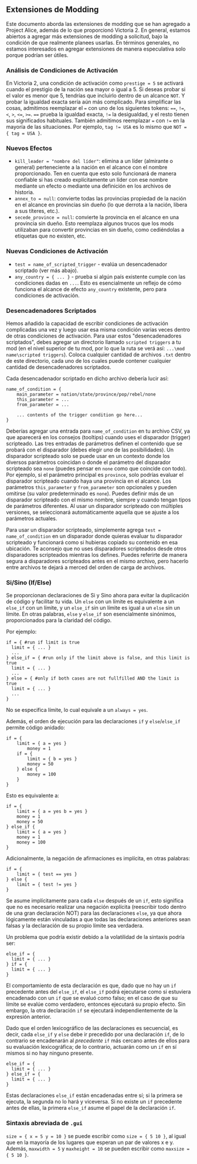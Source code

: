 ## Extensiones de Modding

Este documento aborda las extensiones de modding que se han agregado a Project Alice, además de lo que proporcionó Victoria 2. En general, estamos abiertos a agregar más extensiones de modding a solicitud, bajo la condición de que realmente planees usarlas. En términos generales, no estamos interesados en agregar extensiones de manera especulativa solo porque podrían ser útiles.

### Análisis de Condiciones de Activación

En Victoria 2, una condición de activación como `prestige = 5` se activará cuando el prestigio de la nación sea mayor o igual a 5. Si deseas probar si el valor es menor que 5, tendrías que incluirlo dentro de un alcance `NOT`. Y probar la igualdad exacta sería aún más complicado. Para simplificar las cosas, admitimos reemplazar el `=` con uno de los siguientes tokens: `==`, `!=`, `<`, `>`, `<=`, `>=`. `==` prueba la igualdad exacta, `!=` la desigualdad, y el resto tienen sus significados habituales. También admitimos reemplazar `=` con `!=` en la mayoría de las situaciones. Por ejemplo, `tag != USA` es lo mismo que `NOT = { tag = USA }`.

### Nuevos Efectos

- `kill_leader = "nombre del líder"`: elimina a un líder (almirante o general) perteneciente a la nación en el alcance con el nombre proporcionado. Ten en cuenta que esto solo funcionará de manera confiable si has creado explícitamente un líder con ese nombre mediante un efecto o mediante una definición en los archivos de historia.
- `annex_to = null`: convierte todas las provincias propiedad de la nación en el alcance en provincias sin dueño (lo que derrota a la nación, libera a sus títeres, etc.).
- `secede_province = null`: convierte la provincia en el alcance en una provincia sin dueño. Esto reemplaza algunos trucos que los mods utilizaban para convertir provincias en sin dueño, como cediéndolas a etiquetas que no existen, etc.

### Nuevas Condiciones de Activación

- `test = name_of_scripted_trigger` - evalúa un desencadenador scriptado (ver más abajo).
- `any_country = { ... }` - prueba si algún país existente cumple con las condiciones dadas en `...`. Esto es esencialmente un reflejo de cómo funciona el alcance de efecto `any_country` existente, pero para condiciones de activación.

### Desencadenadores Scriptados

Hemos añadido la capacidad de escribir condiciones de activación complicadas una vez y luego usar esa misma condición varias veces dentro de otras condiciones de activación. Para usar estos "desencadenadores scriptados", debes agregar un directorio llamado `scripted triggers` a tu mod (en el nivel superior de tu mod, por lo que la ruta se verá así: `...\mod name\scripted triggers`). Coloca cualquier cantidad de archivos `.txt` dentro de este directorio, cada uno de los cuales puede contener cualquier cantidad de desencadenadores scriptados.

Cada desencadenador scriptado en dicho archivo debería lucir así:
```
name_of_condition = {
	main_parameter = nation/state/province/pop/rebel/none
	this_parameter = ...
	from_parameter = ...
	
	... contents of the trigger condition go here...
}
```
Deberías agregar una entrada para `name_of_condition` en tu archivo CSV, ya que aparecerá en los consejos (tooltips) cuando uses el disparador (trigger) scripteado. Las tres entradas de parámetros definen el contenido que se probará con el disparador (debes elegir *una* de las posibilidades). Un disparador scripteado solo se puede usar en un contexto donde los diversos parámetros coincidan o donde el parámetro del disparador scripteado sea `none` (puedes pensar en `none` como que coincide con todo). Por ejemplo, si el parámetro principal es `province`, solo podrías evaluar el disparador scripteado cuando haya una provincia en el alcance. Los parámetros `this_parameter` y `from_parameter` son opcionales y pueden omitirse (su valor predeterminado es `none`). Puedes definir más de un disparador scripteado con el mismo nombre, siempre y cuando tengan tipos de parámetros diferentes. Al usar un disparador scripteado con múltiples versiones, se seleccionará automáticamente aquella que se ajuste a los parámetros actuales.

Para usar un disparador scripteado, simplemente agrega `test = name_of_condition` en un disparador donde quieras evaluar tu disparador scripteado y funcionará como si hubieras copiado su contenido en esa ubicación. Te aconsejo que no uses disparadores scripteados desde otros disparadores scripteados mientras los defines. Puedes referirte de manera segura a disparadores scripteados antes en el mismo archivo, pero hacerlo entre archivos te dejará a merced del orden de carga de archivos.

### Si/Sino (If/Else)

Se proporcionan declaraciones de Si y Sino ahora para evitar la duplicación de código y facilitar tu vida. Un `else` con un límite es equivalente a un `else_if` con un límite, y un `else_if` sin un límite es igual a un `else` sin un límite. En otras palabras, `else` y `else_if` son esencialmente sinónimos, proporcionados para la claridad del código.

Por ejemplo:
```
if = { #run if limit is true
  limit = { ... }
  ...
} else_if = { #run only if the limit above is false, and this limit is true
  limit = { ... }
  ...
} else = { #only if both cases are not fullfilled AND the limit is true
  limit = { ... }
  ...
}
```

No se especifica límite, lo cual equivale a un `always = yes`.

Además, el orden de ejecución para las declaraciones `if` y `else`/`else_if` permite código anidado:

```
if = {
	limit = { a = yes }
		money = 1
	if = {
		limit = { b = yes }
		money = 50
	} else {
		money = 100
	}
}
```
Esto es equivalente a:
```
if = {
	limit = { a = yes b = yes }
	money = 1
	money = 50
} else_if {
	limit = { a = yes }
	money = 1
	money = 100
}
```

Adicionalmente, la negación de afirmaciones es implícita, en otras palabras:
```
if = {
	limit = { test == yes }
} else {
	limit = { test != yes }
}
```

Se asume implícitamente para cada `else` después de un `if`, esto significa que no es necesario realizar una negación explícita (reescribir todo dentro de una gran declaración NOT) para las declaraciones `else`, ya que ahora lógicamente están vinculadas a que todas las declaraciones anteriores sean falsas y la declaración de su propio límite sea verdadera.

Un problema que podría existir debido a la volatilidad de la sintaxis podría ser:
```
else_if = {
  limit = { ... }
} if = {
  limit = { ... }
}
```

El comportamiento de esta declaración es que, dado que no hay un `if` precedente antes del `else_if`, el `else_if` podrá ejecutarse como si estuviera encadenado con un `if` que se evaluó como falso; en el caso de que su límite se evalúe como verdadero, entonces ejecutará su propio efecto. Sin embargo, la otra declaración `if` se ejecutará independientemente de la expresión anterior.

Dado que el orden lexicográfico de las declaraciones es secuencial, es decir, cada `else_if` y `else` debe ir precedido por una declaración `if`, de lo contrario se encadenarán al *precedente* `if` más cercano antes de ellos para su evaluación lexicográfica; de lo contrario, actuarán como un `if` en sí mismos si no hay ninguno presente.

```
else_if = {
  limit = { ... }
} else_if = {
  limit = { ... }
}
```
Estas declaraciones `else_if` están encadenadas entre sí; si la primera se ejecuta, la segunda no lo hará y viceversa. Si no existe un `if` precedente antes de ellas, la primera `else_if` asume el papel de la declaración `if`.

### Sintaxis abreviada de `.gui`

`size = { x = 5 y = 10 }` se puede escribir como `size = { 5 10 }`, al igual que en la mayoría de los lugares que esperan un par de valores x e y.
Además, `maxwidth = 5` y `maxheight = 10` se pueden escribir como `maxsize = { 5 10 }`.